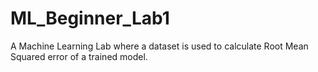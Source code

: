 # ML_Beginner_Lab1

A Machine Learning Lab where a dataset is used to calculate Root Mean Squared error of a trained model. 
